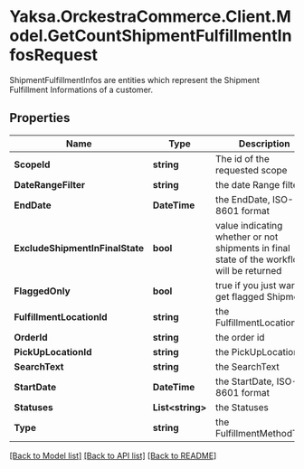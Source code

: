 # Yaksa.OrckestraCommerce.Client.Model.GetCountShipmentFulfillmentInfosRequest
ShipmentFulfillmentInfos are entities which represent the Shipment Fulfillment Informations of a customer.

## Properties

Name | Type | Description | Notes
------------ | ------------- | ------------- | -------------
**ScopeId** | **string** | The id of the requested scope | [optional] 
**DateRangeFilter** | **string** | the date Range filter | [optional] 
**EndDate** | **DateTime** | the EndDate, ISO-8601 format | [optional] 
**ExcludeShipmentInFinalState** | **bool** | value indicating whether or not shipments in final state of the workflow will be returned | [optional] 
**FlaggedOnly** | **bool** | true if you just want to get flagged Shipments | [optional] 
**FulfillmentLocationId** | **string** | the FulfillmentLocationId | [optional] 
**OrderId** | **string** | the order id | [optional] 
**PickUpLocationId** | **string** | the PickUpLocationId | [optional] 
**SearchText** | **string** | the SearchText | [optional] 
**StartDate** | **DateTime** | the StartDate, ISO-8601 format | [optional] 
**Statuses** | **List&lt;string&gt;** | the Statuses | [optional] 
**Type** | **string** | the FulfillmentMethodType | [optional] 

[[Back to Model list]](../README.md#documentation-for-models) [[Back to API list]](../README.md#documentation-for-api-endpoints) [[Back to README]](../README.md)


